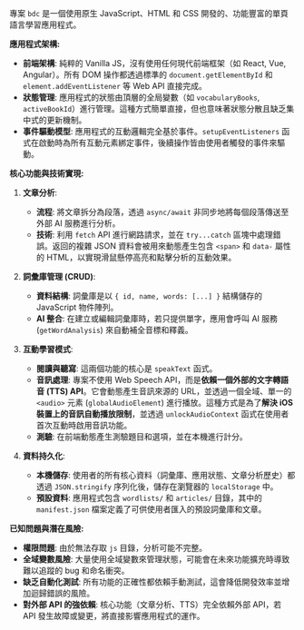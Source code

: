 專案 `bdc` 是一個使用原生 JavaScript、HTML 和 CSS 開發的、功能豐富的單頁語言學習應用程式。

**應用程式架構:**
*   **前端架構**: 純粹的 Vanilla JS，沒有使用任何現代前端框架（如 React, Vue, Angular）。所有 DOM 操作都透過標準的 `document.getElementById` 和 `element.addEventListener` 等 Web API 直接完成。
*   **狀態管理**: 應用程式的狀態由頂層的全局變數（如 `vocabularyBooks`, `activeBookId`）進行管理。這種方式簡單直接，但也意味著狀態分散且缺乏集中式的更新機制。
*   **事件驅動模型**: 應用程式的互動邏輯完全基於事件。`setupEventListeners` 函式在啟動時為所有互動元素綁定事件，後續操作皆由使用者觸發的事件來驅動。

**核心功能與技術實現:**
1.  **文章分析**:
    *   **流程**: 將文章拆分為段落，透過 `async/await` 非同步地將每個段落傳送至外部 AI 服務進行分析。
    *   **技術**: 利用 `fetch` API 進行網路請求，並在 `try...catch` 區塊中處理錯誤。返回的複雜 JSON 資料會被用來動態產生包含 `<span>` 和 `data-` 屬性的 HTML，以實現滑鼠懸停高亮和點擊分析的互動效果。

2.  **詞彙庫管理 (CRUD)**:
    *   **資料結構**: 詞彙庫是以 `{ id, name, words: [...] }` 結構儲存的 JavaScript 物件陣列。
    *   **AI 整合**: 在建立或編輯詞彙庫時，若只提供單字，應用會呼叫 AI 服務 (`getWordAnalysis`) 來自動補全音標和釋義。

3.  **互動學習模式**:
    *   **閱讀與聽寫**: 這兩個功能的核心是 `speakText` 函式。
    *   **音訊處理**: 專案不使用 Web Speech API，而是**依賴一個外部的文字轉語音 (TTS) API**。它會動態產生音訊來源的 URL，並透過一個全域、單一的 `<audio>` 元素 (`globalAudioElement`) 進行播放。這種方式是為了**解決 iOS 裝置上的音訊自動播放限制**，並透過 `unlockAudioContext` 函式在使用者首次互動時啟用音訊功能。
    *   **測驗**: 在前端動態產生測驗題目和選項，並在本機進行計分。

4.  **資料持久化**:
    *   **本機儲存**: 使用者的所有核心資料（詞彙庫、應用狀態、文章分析歷史）都透過 `JSON.stringify` 序列化後，儲存在瀏覽器的 `localStorage` 中。
    *   **預設資料**: 應用程式包含 `wordlists/` 和 `articles/` 目錄，其中的 `manifest.json` 檔案定義了可供使用者匯入的預設詞彙庫和文章。

**已知問題與潛在風險:**
*   **權限問題**: 由於無法存取 `js` 目錄，分析可能不完整。
*   **全域變數風險**: 大量使用全域變數來管理狀態，可能會在未來功能擴充時導致難以追蹤的 bug 和命名衝突。
*   **缺乏自動化測試**: 所有功能的正確性都依賴手動測試，這會降低開發效率並增加迴歸錯誤的風險。
*   **對外部 API 的強依賴**: 核心功能（文章分析、TTS）完全依賴外部 API，若 API 發生故障或變更，將直接影響應用程式的運作。